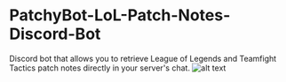 # PatchyBot-LoL-Patch-Notes-Discord-Bot
Discord bot that allows you to retrieve League of Legends and Teamfight Tactics patch notes directly in your server's chat.
![alt text]((https://github.com/Jessecomo/PatchyBot-LoL-Patch-Notes-Discord-Bot/blob/main/Patchybot-Example.png))


